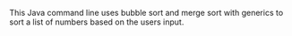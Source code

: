 This Java command line uses bubble sort and merge sort with generics to sort a list of numbers
based on the users input.